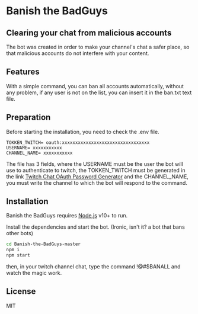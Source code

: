 # Banish the BadGuys
## Clearing your chat from malicious accounts


The bot was created in order to make your channel's chat a safer place, so that malicious accounts do not interfere with your content.


## Features

With a simple command, you can ban all accounts automatically, without any problem, if any user is not on the list, you can insert it in the ban.txt text file.

## Preparation
Before starting the installation, you need to check the .env file.
```env
TOKKEN_TWITCH= oauth:xxxxxxxxxxxxxxxxxxxxxxxxxxxxxxxxx
USERNAME= xxxxxxxxxxx
CHANNEL_NAME= xxxxxxxxxxx
```
The file has 3 fields, where the USERNAME must be the user the bot will use to authenticate to twitch, the TOKKEN_TWITCH must be generated in the link [Twitch Chat OAuth Password Generator](https://twitchapps.com/tmi/) and the CHANNEL_NAME, you must write the channel to which the bot will respond to the command.

## Installation

Banish the BadGuys requires [Node.js](https://nodejs.org/) v10+ to run.

Install the dependencies and start the bot. (Ironic, isn't it? a bot that bans other bots)

```sh
cd Banish-the-BadGuys-master
npm i
npm start
```
then, in your twitch channel chat, type the command !@#$BANALL and watch the magic work.

## License

MIT

